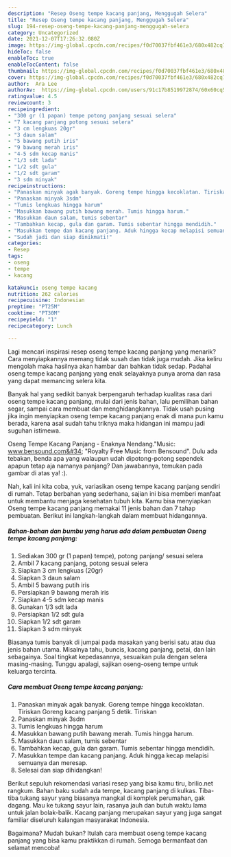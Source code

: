 ```yaml
---
description: "Resep Oseng tempe kacang panjang, Menggugah Selera"
title: "Resep Oseng tempe kacang panjang, Menggugah Selera"
slug: 194-resep-oseng-tempe-kacang-panjang-menggugah-selera
category: Uncategorized
date: 2021-12-07T17:26:32.080Z
image: https://img-global.cpcdn.com/recipes/f0d70037fbf461e3/680x482cq70/oseng-tempe-kacang-panjang-foto-resep-utama.jpg
hideToc: false
enableToc: true
enableTocContent: false
thumbnail: https://img-global.cpcdn.com/recipes/f0d70037fbf461e3/680x482cq70/oseng-tempe-kacang-panjang-foto-resep-utama.jpg
cover: https://img-global.cpcdn.com/recipes/f0d70037fbf461e3/680x482cq70/oseng-tempe-kacang-panjang-foto-resep-utama.jpg
author:  Ara Lee
authorAv:  https://img-global.cpcdn.com/users/91c17b8519972874/60x60cq50/avatar.jpg
ratingvalue: 4.5
reviewcount: 3
recipeingredient:
- "300 gr (1 papan) tempe potong panjang sesuai selera"
- "7 kacang panjang potong sesuai selera"
- "3 cm lengkuas 20gr"
- "3 daun salam"
- "5 bawang putih iris"
- "9 bawang merah iris"
- "4-5 sdm kecap manis"
- "1/3 sdt lada"
- "1/2 sdt gula"
- "1/2 sdt garam"
- "3 sdm minyak"
recipeinstructions:
- "Panaskan minyak agak banyak. Goreng tempe hingga kecoklatan. Tiriskan Goreng kacang panjang 5 detik. Tiriskan"
- "Panaskan minyak 3sdm"
- "Tumis lengkuas hingga harum"
- "Masukkan bawang putih bawang merah. Tumis hingga harum."
- "Masukkan daun salam, tumis sebentar"
- "Tambahkan kecap, gula dan garam. Tumis sebentar hingga mendidih."
- "Masukkan tempe dan kacang panjang. Aduk hingga kecap melapisi semuanya dan meresap."
- "Sudah jadi dan siap dinikmati!"
categories:
- Resep
tags:
- oseng
- tempe
- kacang

katakunci: oseng tempe kacang 
nutrition: 262 calories
recipecuisine: Indonesian
preptime: "PT25M"
cooktime: "PT30M"
recipeyield: "1"
recipecategory: Lunch

---
```



Lagi mencari inspirasi resep oseng tempe kacang panjang yang menarik? Cara menyiapkannya memang tidak susah dan tidak juga mudah. Jika keliru mengolah maka hasilnya akan hambar dan bahkan tidak sedap. Padahal oseng tempe kacang panjang yang enak selayaknya punya aroma dan rasa yang dapat memancing selera kita.


Banyak hal yang sedikit banyak berpengaruh terhadap kualitas rasa dari oseng tempe kacang panjang, mulai dari jenis bahan, lalu pemilihan bahan segar, sampai cara membuat dan menghidangkannya. Tidak usah pusing jika ingin menyiapkan oseng tempe kacang panjang enak di mana pun kamu berada, karena asal sudah tahu triknya maka hidangan ini mampu jadi suguhan istimewa.

Oseng Tempe Kacang Panjang - Enaknya Nendang.&#34;Music: www.bensound.com&#34; &#34;Royalty Free Music from Bensound&#34;. Dulu ada tebakan, benda apa yang walaupun udah dipotong-potong sependek apapun tetap aja namanya panjang? Dan jawabannya, temukan pada gambar di atas ya! :).


Nah, kali ini kita coba, yuk, variasikan oseng tempe kacang panjang sendiri di rumah. Tetap berbahan yang sederhana, sajian ini bisa memberi manfaat untuk membantu menjaga kesehatan tubuh kita. Kamu bisa menyiapkan Oseng tempe kacang panjang memakai 11 jenis bahan dan 7 tahap pembuatan. Berikut ini langkah-langkah dalam membuat hidangannya.

<!--inarticleads1-->

##### Bahan-bahan dan bumbu yang harus ada dalam pembuatan Oseng tempe kacang panjang:

1. Sediakan 300 gr (1 papan) tempe), potong panjang/ sesuai selera
1. Ambil 7 kacang panjang, potong sesuai selera
1. Siapkan 3 cm lengkuas (20gr)
1. Siapkan 3 daun salam
1. Ambil 5 bawang putih iris
1. Persiapkan 9 bawang merah iris
1. Siapkan 4-5 sdm kecap manis
1. Gunakan 1/3 sdt lada
1. Persiapkan 1/2 sdt gula
1. Siapkan 1/2 sdt garam
1. Siapkan 3 sdm minyak


Biasanya tumis banyak di jumpai pada masakan yang berisi satu atau dua jenis bahan utama. Misalnya tahu, buncis, kacang panjang, petai, dan lain sebagainya. Soal tingkat kepedasannya, sesuaikan pula dengan selera masing-masing. Tunggu apalagi, sajikan oseng-oseng tempe untuk keluarga tercinta. 

<!--inarticleads2-->

##### Cara membuat Oseng tempe kacang panjang:

1. Panaskan minyak agak banyak. Goreng tempe hingga kecoklatan. Tiriskan Goreng kacang panjang 5 detik. Tiriskan
1. Panaskan minyak 3sdm
1. Tumis lengkuas hingga harum
1. Masukkan bawang putih bawang merah. Tumis hingga harum.
1. Masukkan daun salam, tumis sebentar
1. Tambahkan kecap, gula dan garam. Tumis sebentar hingga mendidih.
1. Masukkan tempe dan kacang panjang. Aduk hingga kecap melapisi semuanya dan meresap.
1. Selesai dan siap dihidangkan!

Berikut sepuluh rekomendasi variasi resep yang bisa kamu tiru, brilio.net rangkum. Bahan baku sudah ada tempe, kacang panjang di kulkas. Tiba-tiba tukang sayur yang biasanya mangkal di komplek perumahan, gak dagang. Mau ke tukang sayur lain, rasanya jauh dan butuh waktu lama untuk jalan bolak-balik. Kacang panjang merupakan sayur yang juga sangat familiar diseluruh kalangan masyarakat Indonesia. 

Bagaimana? Mudah bukan? Itulah cara membuat oseng tempe kacang panjang yang bisa kamu praktikkan di rumah. Semoga bermanfaat dan selamat mencoba!
